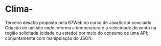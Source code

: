 # Clima-
Terceiro desafio proposto pela B7Web no curso de JavaScript concluído.  Criação de um site onde informa a temperatura e a velocidade do vento na região solicitada (cidade ou estado) por meio do consumo de uma API; conjuntamente com manipulação do JSON. 

